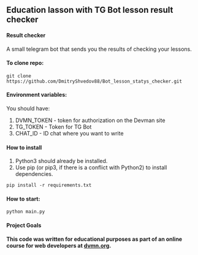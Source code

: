 ## Education lasson with TG Bot lesson result checker
#### Result checker 
A small telegram bot that sends you the results of checking your lessons.

#### To clone repo:
```git clone https://github.com/DmitryShvedov88/Bot_lesson_statys_checker.git```

#### Environment variables:
You should have:
1. DVMN_TOKEN - token for authorization on the Devman site  
2. TG_TOKEN - Token for TG Bot
3. CHAT_ID - ID chat where you want to write

#### How to install  
1. Python3 should already be installed.  
2. Use pip (or pip3, if there is a conflict with Python2) to install dependencies. 
  
```pip install -r requirements.txt```

#### How to start:

```python main.py```

#### Project Goals 
**This code was written for educational purposes as part of an online course for web developers at [dvmn.org](https://dvmn.org/modules/).**